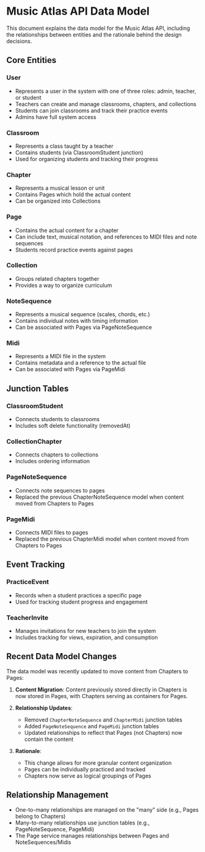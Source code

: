 # Music Atlas API Data Model

This document explains the data model for the Music Atlas API, including the relationships between entities and the rationale behind the design decisions.

## Core Entities

### User

- Represents a user in the system with one of three roles: admin, teacher, or student
- Teachers can create and manage classrooms, chapters, and collections
- Students can join classrooms and track their practice events
- Admins have full system access

### Classroom

- Represents a class taught by a teacher
- Contains students (via ClassroomStudent junction)
- Used for organizing students and tracking their progress

### Chapter

- Represents a musical lesson or unit
- Contains Pages which hold the actual content
- Can be organized into Collections

### Page

- Contains the actual content for a chapter
- Can include text, musical notation, and references to MIDI files and note sequences
- Students record practice events against pages

### Collection

- Groups related chapters together
- Provides a way to organize curriculum

### NoteSequence

- Represents a musical sequence (scales, chords, etc.)
- Contains individual notes with timing information
- Can be associated with Pages via PageNoteSequence

### Midi

- Represents a MIDI file in the system
- Contains metadata and a reference to the actual file
- Can be associated with Pages via PageMidi

## Junction Tables

### ClassroomStudent

- Connects students to classrooms
- Includes soft delete functionality (removedAt)

### CollectionChapter

- Connects chapters to collections
- Includes ordering information

### PageNoteSequence

- Connects note sequences to pages
- Replaced the previous ChapterNoteSequence model when content moved from Chapters to Pages

### PageMidi

- Connects MIDI files to pages
- Replaced the previous ChapterMidi model when content moved from Chapters to Pages

## Event Tracking

### PracticeEvent

- Records when a student practices a specific page
- Used for tracking student progress and engagement

### TeacherInvite

- Manages invitations for new teachers to join the system
- Includes tracking for views, expiration, and consumption

## Recent Data Model Changes

The data model was recently updated to move content from Chapters to Pages:

1. **Content Migration**: Content previously stored directly in Chapters is now stored in Pages, with Chapters serving as containers for Pages.

2. **Relationship Updates**:

   - Removed `ChapterNoteSequence` and `ChapterMidi` junction tables
   - Added `PageNoteSequence` and `PageMidi` junction tables
   - Updated relationships to reflect that Pages (not Chapters) now contain the content

3. **Rationale**:
   - This change allows for more granular content organization
   - Pages can be individually practiced and tracked
   - Chapters now serve as logical groupings of Pages

## Relationship Management

- One-to-many relationships are managed on the "many" side (e.g., Pages belong to Chapters)
- Many-to-many relationships use junction tables (e.g., PageNoteSequence, PageMidi)
- The Page service manages relationships between Pages and NoteSequences/Midis
